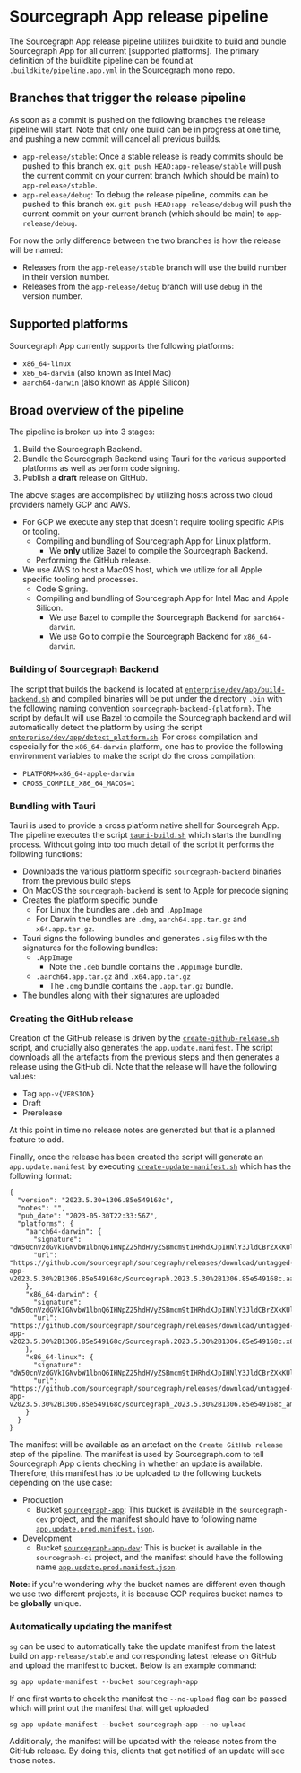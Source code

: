 # Sourcegraph App release pipeline

The Sourcegraph App release pipeline utilizes buildkite to build and bundle Sourcegraph App for all current [supported platforms]. The primary definition of the buildkite pipeline can be found at `.buildkite/pipeline.app.yml` in the Sourcegraph mono repo.

## Branches that trigger the release pipeline

As soon as a commit is pushed on the following branches the release pipeline will start. Note that only one build can be in progress at one time, and pushing a new commit will cancel all previous builds.

- `app-release/stable`: Once a stable release is ready commits should be pushed to this branch ex. `git push HEAD:app-release/stable` will push the current commit on your current branch (which should be main) to `app-release/stable`.
- `app-release/debug`: To debug the release pipeline, commits can be pushed to this branch ex. `git push HEAD:app-release/debug` will push the current commit on your current branch (which should be main) to `app-release/debug`.

For now the only difference between the two branches is how the release will be named:

- Releases from the `app-release/stable` branch will use the build number in their version number.
- Releases from the `app-release/debug` branch will use `debug` in the version number.

## Supported platforms

Sourcegraph App currently supports the following platforms:

- `x86_64-linux`
- `x86_64-darwin` (also known as Intel Mac)
- `aarch64-darwin` (also known as Apple Silicon)

## Broad overview of the pipeline

The pipeline is broken up into 3 stages:

1. Build the Sourcegraph Backend.
2. Bundle the Sourcegraph Backend using Tauri for the various supported platforms as well as perform code signing.
3. Publish a **draft** release on GitHub.

The above stages are accomplished by utilizing hosts across two cloud providers namely GCP and AWS.

- For GCP we execute any step that doesn't require tooling specific APIs or tooling.
  - Compiling and bundling of Sourcegraph App for Linux platform.
    - We **only** utilize Bazel to compile the Sourcegraph Backend.
  - Performing the GitHub release.
- We use AWS to host a MacOS host, which we utilize for all Apple specific tooling and processes.
  - Code Signing.
  - Compiling and bundling of Sourcegraph App for Intel Mac and Apple Silicon.
    - We use Bazel to compile the Sourcegraph Backend for `aarch64-darwin`.
    - We use Go to compile the Sourcegraph Backend for `x86_64-darwin`.

### Building of Sourcegraph Backend

The script that builds the backend is located at [`enterprise/dev/app/build-backend.sh`](https://sourcegraph.sourcegraph.com/github.com/sourcegraph/sourcegraph@4cb14a729d2bcd86b47c6ee65f6fe7e34d2ff782/-/blob/enterprise/dev/app/build-backend.sh) and compiled binaries will be put under the directory `.bin` with the following naming convention `sourcegraph-backend-{platform}`. The script by default will use Bazel to compile the Sourcegraph backend and will automatically detect the platform by using the script [`enterprise/dev/app/detect_platform.sh`](https://sourcegraph.sourcegraph.com/github.com/sourcegraph/sourcegraph@4cb14a729d2bcd86b47c6ee65f6fe7e34d2ff782/-/blob/enterprise/dev/app/detect-platform.sh). For cross compilation and especially for the `x86_64-darwin` platform, one has to provide the following environment variables to make the script do the cross compilation:

- `PLATFORM=x86_64-apple-darwin`
- `CROSS_COMPILE_X86_64_MACOS=1`


### Bundling with Tauri

Tauri is used to provide a cross platform native shell for Sourcegrah App. The pipeline executes the script [`tauri-build.sh`](https://sourcegraph.sourcegraph.com/github.com/sourcegraph/sourcegraph@4cb14a729d2bcd86b47c6ee65f6fe7e34d2ff782/-/blob/enterprise/dev/app/tauri-build.sh) which starts the bundling process. Without going into too much detail of the script it performs the following functions:

- Downloads the various platform specific `sourcegraph-backend` binaries from the previous build steps
- On MacOS the `sourcegraph-backend` is sent to Apple for precode signing
- Creates the platform specific bundle
  - For Linux the bundles are `.deb` and `.AppImage`
  - For Darwin the bundles are `.dmg`, `aarch64.app.tar.gz` and `x64.app.tar.gz`.
- Tauri signs the following bundles and generates `.sig` files with the signatures for the following bundles:
  - `.AppImage`
    - Note the `.deb` bundle contains the `.AppImage` bundle.
  - `.aarch64.app.tar.gz` and `.x64.app.tar.gz`
    - The `.dmg` bundle contains the `.app.tar.gz` bundle.
- The bundles along with their signatures are uploaded

### Creating the GitHub release

Creation of the GitHub release is driven by the [`create-github-release.sh`](https://sourcegraph.sourcegraph.com/github.com/sourcegraph/sourcegraph@4cb14a729d2bcd86b47c6ee65f6fe7e34d2ff782/-/blob/enterprise/dev/app/create-github-release.sh) script, and crucially also generates the `app.update.manifest`. The script downloads all the artefacts from the previous steps and then generates a release using the GitHub cli. Note that the release will have the following values:

- Tag `app-v{VERSION}`
- Draft
- Prerelease

At this point in time no release notes are generated but that is a planned feature to add.

Finally, once the release has been created the script will generate an `app.update.manifest` by executing [`create-update-manifest.sh`](https://sourcegraph.sourcegraph.com/github.com/sourcegraph/sourcegraph@4cb14a729d2bcd86b47c6ee65f6fe7e34d2ff782/-/blob/enterprise/dev/app/create-update-manifest.sh) which has the following format:

```
{
  "version": "2023.5.30+1306.85e549168c",
  "notes": "",
  "pub_date": "2023-05-30T22:33:56Z",
  "platforms": {
    "aarch64-darwin": {
      "signature": "dW50cnVzdGVkIGNvbW1lbnQ6IHNpZ25hdHVyZSBmcm9tIHRhdXJpIHNlY3JldCBrZXkKUlVRMXp3Y3ZEa1JXajgyZk1CYWZkQjFrWjdzU0ZNT0twQ3ZESm1YMDVhZ3U5MTIycGFFakUwUElKOUt2N0JIZXhCZE9NaVgwSHhrYjZFcU42TDBEaGVlcW1QRXRnNzNuMFFJPQp0cnVzdGVkIGNvbW1lbnQ6IHRpbWVzdGFtcDoxNjg1NDg1NjMxCWZpbGU6U291cmNlZ3JhcGguYXBwLnRhci5negp1RUZLT1B4c0lJcWI3YlI5MzlXM0lKSU5McGJsQ2RNM0JsVXVUenhzTjJRSHpEWGpOMWpyVkc2ZkYwam1hYi9maSs4MnBkYWliK09GRml4ZXUwTVdBQT09Cg==",
      "url": "https://github.com/sourcegraph/sourcegraph/releases/download/untagged-app-v2023.5.30%2B1306.85e549168c/Sourcegraph.2023.5.30%2B1306.85e549168c.aarch64.app.tar.gz"
    },
    "x86_64-darwin": {
      "signature": "dW50cnVzdGVkIGNvbW1lbnQ6IHNpZ25hdHVyZSBmcm9tIHRhdXJpIHNlY3JldCBrZXkKUlVRMXp3Y3ZEa1JXanpyWXJqd3dUcnZVczRES052REZybjdkaWNHYjY1alVnQjYxaERyOTZURHdnMVBrMlVWUmtaRFFIYnpBREN2NkxVNFFKM3B4V3pHdFlTZDhWYnliR3dVPQp0cnVzdGVkIGNvbW1lbnQ6IHRpbWVzdGFtcDoxNjg1NDg1OTY3CWZpbGU6U291cmNlZ3JhcGguYXBwLnRhci5negpFdGg3cEVIVk90L1owUHhJQ0hBY0o1UkgwZllJdHRFNnJ6Ly9hSzQ0WURkNU5zcDdaK2RCcWhsSjRNVWF4NXpIeURsSWVwYnZKaElGK0RPc1cwMktEQT09Cg==",
      "url": "https://github.com/sourcegraph/sourcegraph/releases/download/untagged-app-v2023.5.30%2B1306.85e549168c/Sourcegraph.2023.5.30%2B1306.85e549168c.x86_64.app.tar.gz"
    },
    "x86_64-linux": {
      "signature": "dW50cnVzdGVkIGNvbW1lbnQ6IHNpZ25hdHVyZSBmcm9tIHRhdXJpIHNlY3JldCBrZXkKUlVRMXp3Y3ZEa1JXandyRWNReDc1TGZqTEFJaUxYcEtjWWFHSEpJZndkTnkrQVlKWSt2SHRXRGcxME5LbHhzenRYVktSdHE3YnRYQk90TjFIeXBjcVIweXBqWENuL3cyVHdJPQp0cnVzdGVkIGNvbW1lbnQ6IHRpbWVzdGFtcDoxNjg1NDg1OTQxCWZpbGU6c291cmNlZ3JhcGhfMjAyMy41LjMwKzEzMDYuODVlNTQ5MTY4Y19hbWQ2NC5BcHBJbWFnZS50YXIuZ3oKVkpSa3YvYStUTEVJQytsK21IWUtXWXFXOVp0Mk9FQUVuUTB4YUk1N0w3V1dCV0p5UzJCRkM0bjQ5NGdIQUJCaGF3VUN4UHlhZEl1UnVzN3YwYXM3RHc9PQo=",
      "url": "https://github.com/sourcegraph/sourcegraph/releases/download/untagged-app-v2023.5.30%2B1306.85e549168c/sourcegraph_2023.5.30%2B1306.85e549168c_amd64.AppImage.tar.gz"
    }
  }
}
```

The manifest will be available as an artefact on the `Create GitHub release` step of the pipeline. The manifest is used by Sourcegraph.com to tell Sourcegraph App clients checking in whether an update is available. Therefore, this manifest has to be uploaded to the following buckets depending on the use case:

- Production
  - Bucket [`sourcegraph-app`](https://sourcegraph.sourcegraph.com/github.com/sourcegraph/sourcegraph/-/blob/cmd/frontend/internal/app/updatecheck/app_update_checker.go?L25): This bucket is available in the `sourcegraph-dev` project, and the manifest should have to following name [`app.update.prod.manifest.json`](https://sourcegraph.sourcegraph.com/github.com/sourcegraph/sourcegraph/-/blob/cmd/frontend/internal/app/updatecheck/app_update_checker.go?L31).
- Development
  - Bucket [`sourcegraph-app-dev`](https://sourcegraph.sourcegraph.com/github.com/sourcegraph/sourcegraph/-/blob/cmd/frontend/internal/app/updatecheck/app_update_checker.go?L28): This is bucket is available in the `sourcegraph-ci` project, and the manifest should have the following name [`app.update.prod.manifest.json`](https://sourcegraph.sourcegraph.com/github.com/sourcegraph/sourcegraph/-/blob/cmd/frontend/internal/app/updatecheck/app_update_checker.go?L31).

__Note__: if you're wondering why the bucket names are different even though we use two different projects, it is because GCP requires bucket names to be **globally** unique.

### Automatically updating the manifest

`sg` can be used to automatically take the update manifest from the latest build on `app-release/stable` and corresponding latest release on GitHub and upload the manifest to bucket. Below is an example command:

```
sg app update-manifest --bucket sourcegraph-app
```

If one first wants to check the manifest the `--no-upload` flag can be passed which will print out the manifest that will get uploaded
```
sg app update-manifest --bucket sourcegraph-app --no-upload
```

Additionaly, the manifest will be updated with the release notes from the GitHub release. By doing this, clients that get notified of an update will see those notes.
